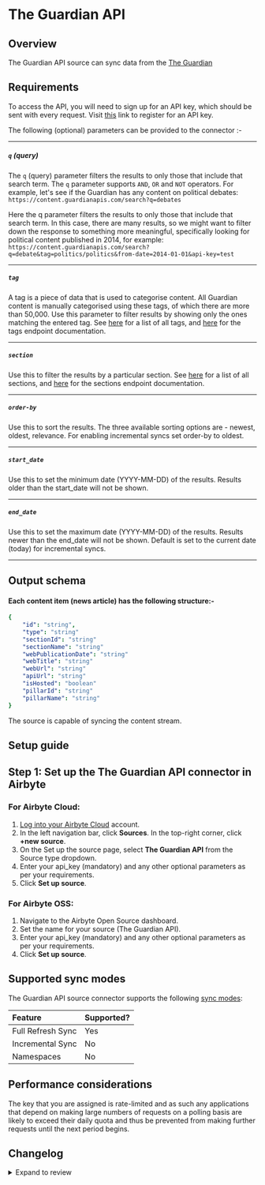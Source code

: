 # The Guardian API

## Overview

The Guardian API source can sync data from the [The Guardian](https://open-platform.theguardian.com/)

## Requirements

To access the API, you will need to sign up for an API key, which should be sent with every request. Visit [this](https://open-platform.theguardian.com/access) link to register for an API key.

The following (optional) parameters can be provided to the connector :-

---

##### `q` (query)

The `q` (query) parameter filters the results to only those that include that search term. The `q` parameter supports `AND`, `OR` and `NOT` operators. For example, let's see if the Guardian has any content on political debates: `https://content.guardianapis.com/search?q=debates`

Here the q parameter filters the results to only those that include that search term. In this case, there are many results, so we might want to filter down the response to something more meaningful, specifically looking for political content published in 2014, for example: `https://content.guardianapis.com/search?q=debate&tag=politics/politics&from-date=2014-01-01&api-key=test`

---

##### `tag`

A tag is a piece of data that is used to categorise content. All Guardian content is manually categorised using these tags, of which there are more than 50,000. Use this parameter to filter results by showing only the ones matching the entered tag. See <a href="https://content.guardianapis.com/tags?api-key=test">here</a> for a list of all tags, and <a href="https://open-platform.theguardian.com/documentation/tag">here</a> for the tags endpoint documentation.

---

##### `section`

Use this to filter the results by a particular section. See <a href="https://content.guardianapis.com/sections?api-key=test">here</a> for a list of all sections, and <a href="https://open-platform.theguardian.com/documentation/section">here</a> for the sections endpoint documentation.

---

##### `order-by`

Use this to sort the results. The three available sorting options are - newest, oldest, relevance. For enabling incremental syncs set order-by to oldest.

---

##### `start_date`

Use this to set the minimum date (YYYY-MM-DD) of the results. Results older than the start_date will not be shown.

---

##### `end_date`

Use this to set the maximum date (YYYY-MM-DD) of the results. Results newer than the end_date will not be shown.
Default is set to the current date (today) for incremental syncs.

---

## Output schema

#### Each content item (news article) has the following structure:-

```yaml
{
    "id": "string",
    "type": "string"
    "sectionId": "string"
    "sectionName": "string"
    "webPublicationDate": "string"
    "webTitle": "string"
    "webUrl": "string"
    "apiUrl": "string"
    "isHosted": "boolean"
    "pillarId": "string"
    "pillarName": "string"
}
```

The source is capable of syncing the content stream.

## Setup guide

## Step 1: Set up the The Guardian API connector in Airbyte

### For Airbyte Cloud:

1. [Log into your Airbyte Cloud](https://cloud.airbyte.com/workspaces) account.
2. In the left navigation bar, click **Sources**. In the top-right corner, click **+new source**.
3. On the Set up the source page, select **The Guardian API** from the Source type dropdown.
4. Enter your api_key (mandatory) and any other optional parameters as per your requirements.
5. Click **Set up source**.

### For Airbyte OSS:

1. Navigate to the Airbyte Open Source dashboard.
2. Set the name for your source (The Guardian API).
3. Enter your api_key (mandatory) and any other optional parameters as per your requirements.
4. Click **Set up source**.

## Supported sync modes

The Guardian API source connector supports the following [sync modes](https://docs.airbyte.com/cloud/core-concepts#connection-sync-modes):

| Feature           | Supported? |
| :---------------- | :--------- |
| Full Refresh Sync | Yes        |
| Incremental Sync  | No         |
| Namespaces        | No         |

## Performance considerations

The key that you are assigned is rate-limited and as such any applications that depend on making large numbers of requests on a polling basis are likely to exceed their daily quota and thus be prevented from making further requests until the next period begins.

## Changelog

<details>
  <summary>Expand to review</summary>

| Version | Date       | Pull Request                                             | Subject                                                                                                                                                                |
|:--------|:-----------| :------------------------------------------------------- |:-----------------------------------------------------------------------------------------------------------------------------------------------------------------------|
| 0.2.9   | 2025-01-13 | [50855](https://github.com/airbytehq/airbyte/pull/50855) | Update to latest CDK and fix custom pagination strategy                                                                                                                |
| 0.2.8   | 2024-12-28 | [50818](https://github.com/airbytehq/airbyte/pull/50818) | Update dependencies                                                                                                                                                    |
| 0.2.7   | 2024-12-21 | [50341](https://github.com/airbytehq/airbyte/pull/50341) | Update dependencies                                                                                                                                                    |
| 0.2.6   | 2024-12-14 | [49797](https://github.com/airbytehq/airbyte/pull/49797) | Update dependencies                                                                                                                                                    |
| 0.2.5   | 2024-12-12 | [49378](https://github.com/airbytehq/airbyte/pull/49378) | Update dependencies                                                                                                                                                    |
| 0.2.4   | 2024-12-11 | [48790](https://github.com/airbytehq/airbyte/pull/48790) | Add unit tests for custom components                                                                                                                                   |
| 0.2.3   | 2024-12-11 | [48201](https://github.com/airbytehq/airbyte/pull/48201) | Starting with this version, the Docker image is now rootless. Please note that this and future versions will not be compatible with Airbyte versions earlier than 0.64 |
| 0.2.2   | 2024-10-29 | [47779](https://github.com/airbytehq/airbyte/pull/47779) | Update dependencies                                                                                                                                                    |
| 0.2.1   | 2024-10-28 | [47456](https://github.com/airbytehq/airbyte/pull/47456) | Update dependencies                                                                                                                                                    |
| 0.2.0   | 2024-09-06 | [45195](https://github.com/airbytehq/airbyte/pull/45195) | Refactor connector to manifest-only format                                                                                                                             |
| 0.1.9   | 2024-08-31 | [44997](https://github.com/airbytehq/airbyte/pull/44997) | Update dependencies                                                                                                                                                    |
| 0.1.8   | 2024-08-24 | [44746](https://github.com/airbytehq/airbyte/pull/44746) | Update dependencies                                                                                                                                                    |
| 0.1.7   | 2024-08-17 | [44208](https://github.com/airbytehq/airbyte/pull/44208) | Update dependencies                                                                                                                                                    |
| 0.1.6   | 2024-08-10 | [43540](https://github.com/airbytehq/airbyte/pull/43540) | Update dependencies                                                                                                                                                    |
| 0.1.5   | 2024-08-03 | [42781](https://github.com/airbytehq/airbyte/pull/42781) | Update dependencies                                                                                                                                                    |
| 0.1.4   | 2024-07-20 | [42316](https://github.com/airbytehq/airbyte/pull/42316) | Update dependencies                                                                                                                                                    |
| 0.1.3   | 2024-07-13 | [41878](https://github.com/airbytehq/airbyte/pull/41878) | Update dependencies                                                                                                                                                    |
| 0.1.2   | 2024-07-10 | [41505](https://github.com/airbytehq/airbyte/pull/41505) | Update dependencies                                                                                                                                                    |
| 0.1.1   | 2024-07-10 | [41049](https://github.com/airbytehq/airbyte/pull/41049) | Migrate to poetry                                                                                                                                                      |
| 0.1.0   | 2022-10-30 | [18654](https://github.com/airbytehq/airbyte/pull/18654) | 🎉 New Source: The Guardian API [low-code CDK]                                                                                                                         |

</details>
